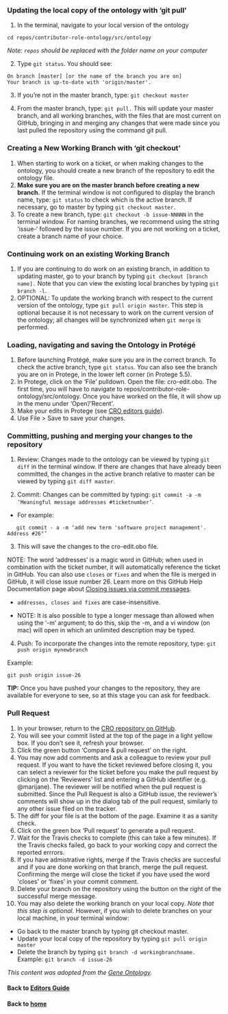 ### Updating the local copy of the ontology with ‘git pull’

1. In the terminal, navigate to your local version of the ontology
~~~~
cd repos/contributor-role-ontology/src/ontology
~~~~
_Note: `repos` should be replaced with the folder name on your computer_

2. Type `git status`. You should see:

~~~
On branch [master] [or the name of the branch you are on]
Your branch is up-to-date with 'origin/master'.
~~~

3. If you’re not in the master branch, type: `git checkout master`

4. From the master branch, type: `git pull.` This will update your master branch, and all working branches, with the files that are most current on GitHub, bringing in and merging any changes that were made since you last pulled the repository using the command git pull.

### Creating a New Working Branch with ‘git checkout’

1. When starting to work on a ticket, or when making changes to the ontology, you should create a new branch of the repository to edit the ontology file.
2. **Make sure you are on the master branch before creating a new branch.** If the terminal window is not configured to display the branch name, type: `git status` to check which is the active branch. If necessary, go to master by typing `git checkout master.`
3. To create a new branch, type: `git checkout -b issue-NNNNN` in the terminal window. For naming branches, we recommend using the string ‘issue-‘ followed by the issue number. If you are not working on a ticket, create a branch name of your choice.

### Continuing work on an existing Working Branch
1. If you are continuing to do work on an existing branch, in addition to updating master, go to your branch by typing `git checkout [branch name].` Note that you can view the existing local branches by typing `git branch -l`.
2. OPTIONAL: To update the working branch with respect to the current version of the ontology, type `git pull origin master`. This step is optional because it is not necessary to work on the current version of the ontology; all changes will be synchronized when `git merge` is performed.

### Loading, navigating and saving the Ontology in Protégé
1. Before launching Protégé, make sure you are in the correct branch. To check the active branch, type `git status`. You can also see the branch you are on in Protege, in the lower left corner (in Protege 5.5).
2. In Protege, click on the ‘File’ pulldown. Open the file: cro-edit.obo. The first time, you will have to navigate to repos/contributor-role-ontology/src/ontology. Once you have worked on the file, it will show up in the menu under ‘Open’/’Recent’.
3. Make your edits in Protege (see [CRO editors guide]()).
4. Use File > Save to save your changes.

### Committing, pushing and merging your changes to the repository

1. Review: Changes made to the ontology can be viewed by typing `git diff` in the terminal window. If there are changes that have already been committed, the changes in the active branch relative to master can be viewed by typing `git diff master`.

2. Commit: Changes can be committed by typing: `git commit -a -m ‘Meaningful message addresses #ticketnumber’`.

- For example:
~~~
   git commit - a -m ‘add new term 'software project management'. Address #26"’ 
~~~
3. This will save the changes to the cro-edit.obo file. 

NOTE: The word ‘addresses’ is a magic word in GitHub; when used in combination with the ticket number, it will automatically reference the ticket in GitHub. You can also use `closes` or `fixes` and when the file is merged in GitHub, it will close issue number 26. Learn more on this GitHub Help Documentation page about [Closing issues via commit messages](https://help.github.com/en/articles/closing-issues-using-keywords).

- `addresses, closes and fixes` are case-insensitive.

- NOTE: It is also possible to type a longer message than allowed when using the ‘-m’ argument; to do this, skip the -m, and a vi window (on mac) will open in which an unlimited description may be typed.

4. Push: To incorporate the changes into the remote repository, type: `git push origin mynewbranch`

Example:

 `git push origin issue-26`

**TIP:** Once you have pushed your changes to the repository, they are available for everyone to see, so at this stage you can ask for feedback.

### Pull Request

1. In your browser, return to the [CRO repository on GitHub](https://github.com/data2health/contributor-role-ontology).
2. You will see your commit listed at the top of the page in a light yellow box. If you don’t see it, refresh your browser.
3. Click the green button ‘Compare & pull request’ on the right.
4. You may now add comments and ask a colleague to review your pull request. If you want to have the ticket reviewed before closing it, you can select a reviewer for the ticket before you make the pull request by clicking on the ‘Reviewers’ list and entering a GitHub identifier (e.g. @marijane). The reviewer will be notified when the pull request is submitted. Since the Pull Request is also a GitHub issue, the reviewer’s comments will show up in the dialog tab of the pull request, similarly to any other issue filed on the tracker.
5. The diff for your file is at the bottom of the page. Examine it as a sanity check.
6. Click on the green box ‘Pull request’ to generate a pull request.
7. Wait for the Travis checks to complete (this can take a few minutes). If the Travis checks failed, go back to your working copy and correct the reported errrors.
8. If you have admistrative rights, merge if the Travis checks are succesful and if you are done working on that branch, merge the pull request. Confirming the merge will close the ticket if you have used the word 'closes' or ‘fixes’ in your commit comment.  
9. Delete your branch on the repository using the button on the right of the successful merge message.
10. You may also delete the working branch on your local copy. _Note that this step is optional._ However, if you wish to delete branches on your local machine, in your terminal window:

- Go back to the master branch by typing git checkout master.
- Update your local copy of the repository by typing `git pull origin master`
- Delete the branch by typing `git branch -d workingbranchname.` 
Example: `git branch -d issue-26`

_This content was adopted from the [Gene Ontology](https://go-ontology.readthedocs.io/en/latest/DailyWorkflow.html)._

#### Back to [Editors Guide](https://data2health.github.io/contributor-role-ontology/pages/editors.html)
#### Back to [home](https://data2health.github.io/contributor-role-ontology/)
